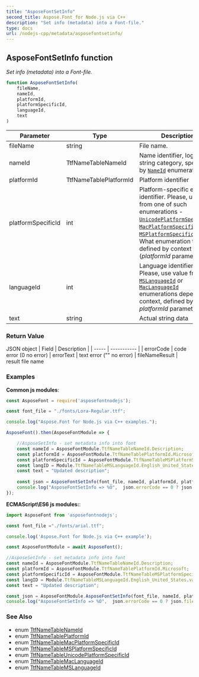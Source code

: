 ```yaml
---
title: "AsposeFontSetInfo"
second_title: Aspose.Font for Node.js via C++
description: "Set info (metadata) into a Font-file."
type: docs
url: /nodejs-cpp/metadata/asposefontsetinfo/
---
```

## AsposeFontSetInfo function

_Set info (metadata) into a Font-file._

```js
function AsposeFontSetInfo(
    fileName,
    nameId, 
    platformId, 
    platformSpecificId, 
    languageId, 
    text
)
```

| Parameter | Type | Description |
| --------- | ---- | ----------- |
| fileName | string | File name. |
| nameId |  TtfNameTableNameId | Name identifier, logical string category, specified by [`NameId`](../../enumerations/ttfnametablenameid/) enumeration |
| platformId | TtfNameTablePlatformId | Platform identifier
| platformSpecificId | int | Platform-specific encoding identifier. Please, use value from one of such enumerations - [`UnicodePlatformSpecificId`](../../enumerations/ttfnametableunicodeplatformspecificid/), [`MacPlatformSpecificId`](../../ttfnametable.macplatformspecificid/), [`MSPlatformSpecificId`](../../enumerations/ttfnametablemsplatformspecificid/). What enumeration to use is defined by context (*platformId* parameter) |
| languageId | int | Language identifier. Please, use value from [`MSLanguageId`](../../enumerations/ttfnametablemslanguageid/) or [`MacLanguageId`](../../enumerations/ttfnametablemaclanguageid/) enumerations depend from context, defined by *platformId* parameter. |
| text | string | Actual string data 

### Return Value

JSON object 
| Field | Description |
| ----- | ----------- |
| errorCode | code error (0 no error)
| errorText | text error ("" no error)
| fileNameResult | result file name

### Examples

**Common js modules**:
```js
const AsposeFont = require('asposefontnodejs');

const font_file = "./fonts/Lora-Regular.ttf";

console.log("Aspose.Font for Node.js via C++ examples.");

AsposeFont().then(AsposeFontModule => {

    //AsposeSetInfo - set metadata info into font
    const nameId = AsposeFontModule.TtfNameTableNameId.Description;
    const platformId = AsposeFontModule.TtfNameTablePlatformId.Microsoft;
    const platformSpecificId = AsposeFontModule.TtfNameTableMSPlatformSpecificId.Unicode_BMP_UCS2.value;
    const langID = Module.TtfNameTableMSLanguageId.English_United_States.value;
    const text = "Updated description";
    
    const json = AsposeFontSetInfo(font_file, nameId, platformId, platformSpecificId, langID, text);
    console.log("AsposeFontSetInfo => %O",  json.errorCode == 0 ? json.fileNameResult : json.errorText);
});
```
**ECMAScript\ES6 js modules:**:
```js
import AsposeFont from 'asposefontnodejs';

const font_file ="./fonts/arial.ttf";

console.log('Aspose.Font for Node.js via C++ example');

const AsposeFontModule = await AsposeFont();

//AsposeSetInfo - set metadata info into font
const nameId = AsposeFontModule.TtfNameTableNameId.Description;
const platformId = AsposeFontModule.TtfNameTablePlatformId.Microsoft;
const platformSpecificId = AsposeFontModule.TtfNameTableMSPlatformSpecificId.Unicode_BMP_UCS2.value;
const langID = Module.TtfNameTableMSLanguageId.English_United_States.value;
const text = "Updated description";

const json = AsposeFontModule.AsposeFontSetInfo(font_file, nameId, platformId, platformSpecificId, langID, text);
console.log("AsposeFontSetInfo => %O",  json.errorCode == 0 ? json.fileNameResult : json.errorText);
```

### See Also

* enum [TtfNameTableNameId](../../enumerations/ttfnametablenameid/)
* enum [TtfNameTablePlatformId](../../enumerations/ttfnametableplatformid/)
* enum [TtfNameTableMacPlatformSpecificId](../../enumerations/ttfnametablemacplatformspecificid/)
* enum [TtfNameTableMSPlatformSpecificId](../../enumerations/ttfnametablemsplatformspecificid/)
* enum [TtfNameTableUnicodePlatformSpecificId](../../enumerations/ttfnametableunicodeplatformspecificid/)
* enum [TtfNameTableMacLanguageId](../../enumerations/ttfnametablemaclanguageid/)
* enum [TtfNameTableMSLanguageId](../../enumerations/ttfnametablemslanguageid/)

